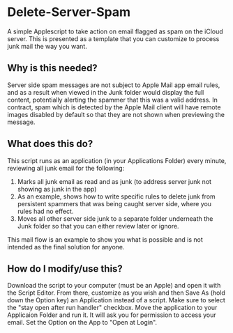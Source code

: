 # Delete-Server-Spam
A simple Applescript to take action on email flagged as spam on the iCloud server. This is presented as a template that you can customize to process junk mail the way you want. 

## Why is this needed?
Server side spam messages are not subject to Apple Mail app email rules, and as a result when viewed in the Junk folder would display the full content, potentially alerting the spammer that this was a valid address. In contract, spam which is detected by the Apple Mail client will have remote images disabled by default so that they are not shown when previewing the message.

## What does this do?
This script runs as an application (in your Applications Folder) every minute, reviewing all junk email for the following:
1. Marks all junk email as read and as junk (to address server junk not showing as junk in the app)
2. As an example, shows how to write specific rules to delete junk from persistent spammers that was being caught server side, where you rules had no effect.
3. Moves all other server side junk to a separate folder underneath the Junk folder so that you can either review later or ignore. 

This mail flow is an example to show you what is possible and is not intended as the final solution for anyone. 

## How do I modify/use this?
Download the script to your computer (must be an Apple) and open it with the Script Editor. From there, customize as you wish and then Save As (hold down the Option key) an Application instead of a script. Make sure to select the "stay open after run handler" checkbox. Move the application to your Applicaion Folder and run it. It will ask you for permission to access your email. Set the Option on the App to "Open at Login". 
